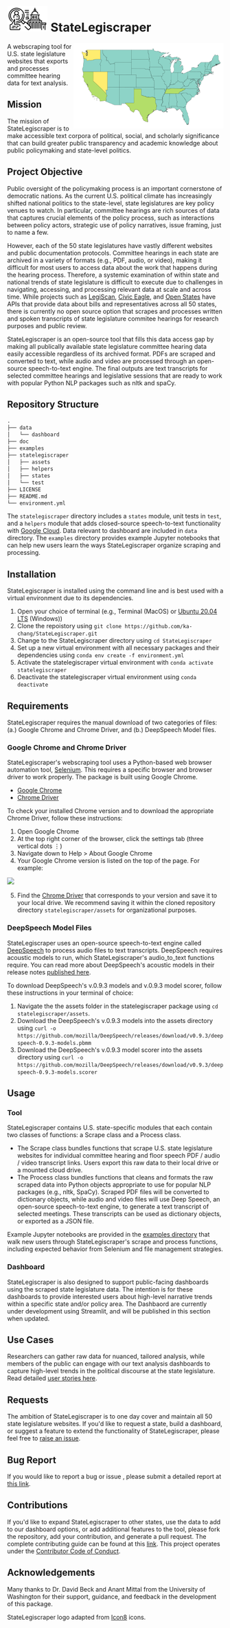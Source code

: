 # <img src= "doc/images/statelegiscraper_logo.png" height="60"></img> StateLegiscraper 

<img src="doc/images/readme_map/readme_map.png" height="200" width="350" align=right></img>

A webscraping tool for U.S. state legislature websites that exports and processes committee hearing data for text analysis.

## Mission

The mission of StateLegiscraper is to make accessible text corpora of political, social, and scholarly significance that can build greater public transparency and academic knowledge about public policymaking and state-level politics. 

## Project Objective

Public oversight of the policymaking process is an important cornerstone of democratic nations. As the current U.S. political climate has increasingly shifted national politics to the state-level, state legislatures are key policy venues to watch. In particular, committee hearings are rich sources of data that captures crucial elements of the policy process, such as interactions between policy actors, strategic use of policy narratives, issue framing, just to name a few. 

However, each of the 50 state legislatures have vastly different websites and public documentation protocols. Committee hearings in each state are archived in a variety of formats (e.g., PDF, audio, or video), making it difficult for most users to access data about the work that happens during the hearing process. Therefore, a systemic examination of within state and national trends of state legislature is difficult to execute due to challenges in navigating, accessing, and processing relevant data at scale and across time. While projects such as [LegiScan](https://legiscan.com), [Civic Eagle](https://www.civiceagle.com/), and [Open States](https://openstates.org/) have APIs that provide data about bills and representatives across all 50 states, there is currently no open source option that scrapes and processes written and spoken transcripts of state legislature commitee hearings for research purposes and public review. 

StateLegiscraper is an open-source tool that fills this data access gap by making all publically available state legislature committee hearing data easily accessible regardless of its archived format. PDFs are scraped and converted to text, while audio and video are processed through an open-source speech-to-text engine. The final outputs are text transcripts for selected committee hearings and legislative sessions that are ready to work with popular Python NLP packages such as nltk and spaCy.

## Repository Structure
 ```
.
├── data
│   └── dashboard
├── doc
├── examples
├── statelegiscraper
│   ├── assets
│   ├── helpers
│   ├── states
│   └── test
├── LICENSE
├── README.md
└── environment.yml
 ```
The `statelegiscraper` directory includes a `states` module, unit tests in `test`, and a `helpers` module that adds closed-source speech-to-text functionality with [Google Cloud](https://cloud.google.com/speech-to-text). Data relevant to dashboard are included in `data` directory. The `examples` directory provides example Jupyter notebooks that can help new users learn the ways StateLegiscraper organize scraping and processing. 

## Installation

StateLegiscraper is installed using the command line and is best used with a virtual environment due to its dependencies.

1. Open your choice of terminal (e.g., Terminal (MacOS) or [Ubuntu 20.04 LTS](https://www.microsoft.com/en-us/p/ubuntu-2004-lts/9n6svws3rx71?activetab=pivot:overviewtab) (Windows))
2. Clone the repoistory using `git clone https://github.com/ka-chang/StateLegiscraper.git`
3. Change to the StateLegiscraper directory using `cd StateLegiscraper`
4. Set up a new virtual environment with all necessary packages and their dependencies using `conda env create -f environment.yml`
5. Activate the statelegiscraper virtual environment with `conda activate statelegiscraper`
6. Deactivate the statelegiscraper virtual environment using `conda deactivate`

## Requirements

StateLegiscraper requires the manual download of two categories of files: (a.) Google Chrome and Chrome Driver, and (b.) DeepSpeech Model files.

### Google Chrome and Chrome Driver

StateLegiscraper's webscraping tool uses a Python-based web browser automation tool, [Selenium](https://www.selenium.dev). This requires a specific browser and browser driver to work properly. The package is built using Google Chrome.

- [Google Chrome](https://www.google.com/chrome/)  
- [Chrome Driver](https://chromedriver.chromium.org/downloads)

To check your installed Chrome version and to download the appropriate Chrome Driver, follow these instructions:
1. Open Google Chrome
2. At the top right corner of the browser, click the settings tab (three vertical dots ⋮)
3. Navigate down to Help > About Google Chrome
4. Your Google Chrome version is listed on the top of the page. For example:

<img src="doc/images/readme_chrome.png">

5. Find the [Chrome Driver](https://chromedriver.chromium.org/downloads) that corresponds to your version and save it to your local drive. We recommend saving it within the cloned repository directory `statelegiscraper/assets` for organizational purposes.

### DeepSpeech Model Files

StateLegiscraper uses an open-source speech-to-text engine called [DeepSpeech](https://github.com/mozilla/DeepSpeech/) to process audio files to text transcripts. DeepSpeech requires acoustic models to run, which StateLegiscraper's audio_to_text functions require. You can read more about DeepSpeech's acoustic models in their release notes [published here](https://github.com/mozilla/DeepSpeech/releases/tag/v0.9.3).

To download DeepSpeech's v.0.9.3 models and v.0.9.3 model scorer, follow these instructions in your terminal of choice:

1. Navigate the the assets folder in the statelegiscraper package using `cd statelegiscraper/assets`.
2. Download the DeepSpeech's v.0.9.3 models into the assets directory using `curl -o https://github.com/mozilla/DeepSpeech/releases/download/v0.9.3/deepspeech-0.9.3-models.pbmm`
3. Download the DeepSpeech's v.0.9.3 model scorer into the assets directory using `curl -o https://github.com/mozilla/DeepSpeech/releases/download/v0.9.3/deepspeech-0.9.3-models.scorer`

## Usage

### Tool

StateLegiscraper contains U.S. state-specific modules that each contain two classes of functions: a Scrape class and a Process class. 

- The Scrape class bundles functions that scrape U.S. state legislature websites for individual committee hearing and floor speech PDF / audio / video transcript links. Users export this raw data to their local drive or a mounted cloud drive.
- The Process class bundles functions that cleans and formats the raw scraped data into Python objects appropriate to use for popular NLP packages (e.g., nltk, SpaCy). Scraped PDF files will be converted to dictionary objects, while audio and video files will use Deep Speech, an open-source speech-to-text engine, to generate a text transcript of selected meetings. These transcripts can be used as dictionary objects, or exported as a JSON file.

Example Jupyter notebooks are provided in the [examples directory](https://github.com/ka-chang/StateLegiscraper/tree/main/examples) that walk new users through StateLegiscraper's scrape and process functions, including expected behavior from Selenium and file management strategies.

### Dashboard

StateLegiscraper is also designed to support public-facing dashboards using the scraped state legislature data. The intention is for these dashboards to provide interested users about high-level narrative trends within a specific state and/or policy area. The Dashbaord are currently under development using Streamlit, and will be published in this section when updated.

## Use Cases

Researchers can gather raw data for nuanced, tailored analysis, while members of the public can engage with our text analysis dashboards to capture high-level trends in the political discourse at the state legislature. Read detailed [user stories here](https://github.com/ka-chang/StateLegiscraper/blob/main/doc/user_stories.md).

## Requests 

The ambition of StateLegiscraper is to one day cover and maintain all 50 state legislature websites. If you'd like to request a state, build a dashboard, or suggest a feature to extend the functionality of StateLegiscraper, please feel free to [raise an issue](https://github.com/ka-chang/StateLegiscraper/issues). 

## Bug Report

If you would like to report a bug or issue , please submit a detailed report at [this link](https://github.com/ka-chang/StateLegiscraper/issues/new).
 
## Contributions

If you'd like to expand StateLegiscraper to other states, use the data to add to our dashboard options, or add additional features to the tool, please fork the repository, add your contribution, and generate a pull request. The complete contributing guide can be found at this [link](https://github.com/ka-chang/StateLegiscraper/blob/main/doc/CONTRIBUTING.md). This project operates under the [Contributor Code of Conduct](https://www.contributor-covenant.org/version/1/0/0/code-of-conduct/).

## Acknowledgements

Many thanks to Dr. David Beck and Anant Mittal from the University of Washington for their support, guidance, and feedback in the development of this package.

StateLegiscraper logo adapted from [Icon8](https://icons8.com/icons/authors/zkUJRGwffdqs/wanicon/external-wanicon-lineal-wanicon) icons.
